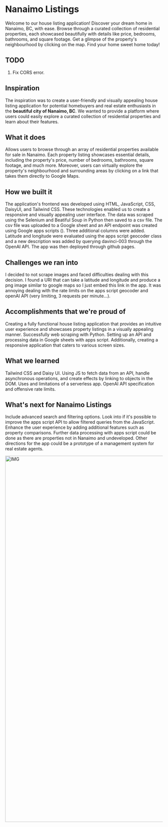 # Nanaimo Listings
Welcome to our house listing application! Discover your dream home in Nanaimo, BC, with ease. Browse through a curated collection of residential properties, each showcased beautifully with details like price, bedrooms, bathrooms, and square footage. Get a glimpse of the property's neighbourhood by clicking on the map. Find your home sweet home today!

## TODO
1. Fix CORS error.

## Inspiration
The inspiration was to create a user-friendly and visually appealing house listing application for potential homebuyers and real estate enthusiasts in the **beautiful city of Nanaimo, BC**. We wanted to provide a platform where users could easily explore a curated collection of residential properties and learn about their features.

## What it does
Allows users to browse through an array of residential properties available for sale in Nanaimo. Each property listing showcases essential details, including the property's price, number of bedrooms, bathrooms, square footage, and much more. Moreover, users can virtually explore the property's neighbourhood and surrounding areas by clicking on a link that takes them directly to Google Maps.

## How we built it
The application's frontend was developed using HTML, JavaScript, CSS, DaisyUI, and Tailwind CSS. These technologies enabled us to create a responsive and visually appealing user interface. The data was scraped using the Selenium and Beatiful Soup in Python then saved to a csv file. The csv file was uploaded to a Google sheet and an API endpoint was created using Google apps scripts (). Three additional columns were added. Latitude and longitude were evaluated using the apps script geocoder class and a new description was added by querying davinci-003 through the OpenAI API. The app was then deployed through github pages. 

## Challenges we ran into
I decided to not scrape images and faced difficulties dealing with this decision. I found a URI that can take a latitude and longitude and produce a png image similar to google maps so I just embed this link in the app. It was annoying dealing with the rate limits on the apps script geocoder and openAI API (very limiting, 3 requests per minute...).

## Accomplishments that we're proud of
Creating a fully functional house listing application that provides an intuitive user experience and showcases property listings in a visually appealing manner. Successfully web scraping with Python. Setting up an API and processing data in Google sheets with apps script. Additionally, creating a responsive application that caters to various screen sizes.

## What we learned
Tailwind CSS and Daisy UI. Using JS to fetch data from an API, handle asynchronous operations, and create effects by linking to objects in the DOM. Uses and limitations of a serverless app. OpenAI API specification and offensive rate limits.

## What's next for Nanaimo Listings
Include advanced search and filtering options. Look into if it's possible to improve the apps script API to allow filtered queries from the JavaScript. Enhance the user experience by adding additional features such as property comparisons. Further data processing with apps script could be done as there are properties not in Nanaimo and undeveloped. Other directions for the app could be a prototype of a management system for real estate agents.

<img width="1167" alt="IMG" src="https://github.com/jackbullen/Nanaimo-Listings/assets/37254717/fe14589e-80e3-4cfc-80b4-9ae8e5fbe3d6">

